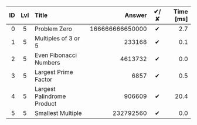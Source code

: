 | ID | Lvl | Title                      |          Answer | ✔/✘ | Time [ms] |
| -: | :-: | :------------------------- | --------------: | :-: | --------: |
|  0 |  5  | Problem Zero               | 166666666650000 |  ✔  |       2.7 |
|  1 |  5  | Multiples of 3 or 5        |          233168 |  ✔  |       0.1 |
|  2 |  5  | Even Fibonacci Numbers     |         4613732 |  ✔  |       0.0 |
|  3 |  5  | Largest Prime Factor       |            6857 |  ✔  |       0.5 |
|  4 |  5  | Largest Palindrome Product |          906609 |  ✔  |      20.4 |
|  5 |  5  | Smallest Multiple          |       232792560 |  ✔  |       0.0 |